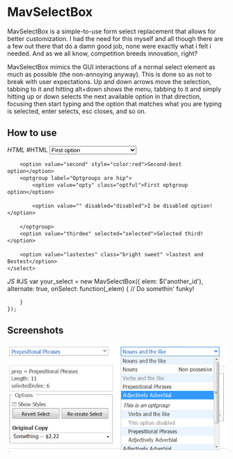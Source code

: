 MavSelectBox
============

MavSelectBox is a simple-to-use form select replacement that allows for better customization. I had the need for this myself and all though there are a few out there that do a damn good job, none were exactly what i felt i needed. And as we all know, competition breeds innovation, right?

MavSelectBox mimics the GUI interactions of a normal select element as much as possible (the non-annoying anyway). This is done so as not to break with user expectations. Up and down arrows move the selection, tabbing to it and hitting alt+down shows the menu, tabbing to it and simply hitting up or down selects the next available option in that direction, focusing then start typing and the option that matches what you are typing is selected, enter selects, esc closes, and so on. 


How to use
----------

*HTML*
	#HTML
	<select id="select_field" class="some_class" style="width:200px">
		<option value="first" class="bland">First option</option>
	
		<option value="second" style="color:red">Second-best option</option>
		<optgroup label="Optgroups are hip">
			<option value="opty" class="optful">First optgroup option</option>
	
			<option value="" disabled="disabled">I be disabled option!</option>
	
		</optgroup>
		<option value="thirdee" selected="selected">Selected third!</option>
	
		<option value="lastestes" class="bright sweet" >lastest and Bestest</option>
	</select>

*JS*
	#JS
	var your_select = new MavSelectBox({
		elem: $('another_id'),
		alternate: true,
		onSelect: function(_elem) {
			// Do somethin' funky!
	
		}
	});



Screenshots
-----------

![Screenshot1](http://github.com/dcdustin/MavSelectBox/raw/master/mavselectbox.jpg)
